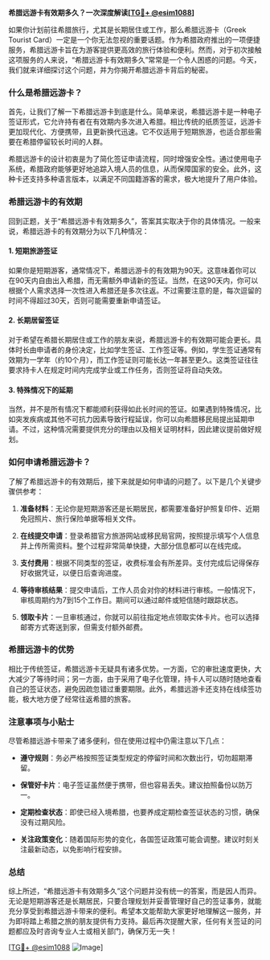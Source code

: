 **希腊远游卡有效期多久？一次深度解读[[TG💪+ @esim1088](https://t.me/s/esim1088)]**

如果你计划前往希腊旅行，尤其是长期居住或工作，那么希腊远游卡（Greek Tourist Card）一定是一个你无法忽视的重要话题。作为希腊政府推出的一项便捷服务，希腊远游卡旨在为游客提供更高效的旅行体验和便利。然而，对于初次接触这项服务的人来说，“希腊远游卡有效期多久”常常是一个令人困惑的问题。今天，我们就来详细探讨这个问题，并为你揭开希腊远游卡背后的秘密。

### 什么是希腊远游卡？

首先，让我们了解一下希腊远游卡到底是什么。简单来说，希腊远游卡是一种电子签证形式，它允许持有者在有效期内多次进入希腊。相比传统的纸质签证，远游卡更加现代化、方便携带，且更新换代迅速。它不仅适用于短期旅游，也适合那些需要在希腊停留较长时间的人群。

希腊远游卡的设计初衷是为了简化签证申请流程，同时增强安全性。通过使用电子系统，希腊政府能够更好地追踪入境人员的信息，从而保障国家的安全。此外，这种卡还支持多种语言版本，以满足不同国籍游客的需求，极大地提升了用户体验。

### 希腊远游卡的有效期

回到正题，关于“希腊远游卡有效期多久”，答案其实取决于你的具体情况。一般来说，希腊远游卡的有效期分为以下几种情况：

#### 1. 短期旅游签证
如果你是短期游客，通常情况下，希腊远游卡的有效期为90天。这意味着你可以在90天内自由出入希腊，而无需额外申请新的签证。当然，在这90天内，你可以根据个人需求选择一次性进入希腊还是多次往返。不过需要注意的是，每次逗留的时间不得超过30天，否则可能需要重新申请签证。

#### 2. 长期居留签证
对于希望在希腊长期居住或工作的朋友来说，希腊远游卡的有效期可能会更长。具体时长由申请者的身份决定，比如学生签证、工作签证等。例如，学生签证通常有效期为一学年（约10个月），而工作签证则可能长达一年甚至更久。这类签证往往要求持卡人在规定时间内完成学业或工作任务，否则签证将自动失效。

#### 3. 特殊情况下的延期
当然，并不是所有情况下都能顺利获得如此长时间的签证。如果遇到特殊情况，比如突发疾病或其他不可抗力因素导致行程延误，你可以向希腊移民局提出延期申请。不过，这种情况需要提供充分的理由以及相关证明材料，因此建议提前做好规划。

### 如何申请希腊远游卡？

了解了希腊远游卡的有效期后，接下来就是如何申请的问题了。以下是几个关键步骤供参考：

1. **准备材料**：无论你是短期游客还是长期居民，都需要准备好护照复印件、近期免冠照片、旅行保险单据等相关文件。
   
2. **在线提交申请**：登录希腊官方旅游网站或移民局官网，按照提示填写个人信息并上传所需资料。整个过程非常简单快捷，大部分信息都可以在线完成。

3. **支付费用**：根据不同类型的签证，收费标准会有所差异。支付完成后记得保存好收据凭证，以便日后查询进度。

4. **等待审核结果**：提交申请后，工作人员会对你的材料进行审核。一般情况下，审核周期约为7到15个工作日。期间可以通过邮件或短信随时跟踪状态。

5. **领取卡片**：一旦审核通过，你就可以前往指定地点领取实体卡片。也可以选择邮寄方式寄送到家，但需支付额外邮费。

### 希腊远游卡的优势

相比于传统签证，希腊远游卡无疑具有诸多优势。一方面，它的审批速度更快，大大减少了等待时间；另一方面，由于采用了电子化管理，持卡人可以随时随地查看自己的签证状态，避免因疏忽错过重要期限。此外，希腊远游卡还支持在线续签功能，极大地方便了经常往返希腊的旅客。

### 注意事项与小贴士

尽管希腊远游卡带来了诸多便利，但在使用过程中仍需注意以下几点：

- **遵守规则**：务必严格按照签证类型规定的停留时间和次数出行，切勿超期滞留。
  
- **保管好卡片**：电子签证虽然便于携带，但也容易丢失。建议拍照备份以防万一。

- **定期检查状态**：即使已经入境希腊，也要养成定期检查签证状态的习惯，确保没有过期风险。

- **关注政策变化**：随着国际形势的变化，各国签证政策可能会调整。建议时刻关注最新动态，以免影响行程安排。

### 总结

综上所述，“希腊远游卡有效期多久”这个问题并没有统一的答案，而是因人而异。无论是短期游客还是长期居民，只要合理规划并妥善管理好自己的签证事务，就能充分享受到希腊远游卡带来的便利。希望本文能帮助大家更好地理解这一服务，并为即将踏上希腊之旅的朋友提供有力支持。最后再次提醒大家，任何有关签证的问题都应及时咨询专业人士或相关部门，确保万无一失！

[[TG💪+ @esim1088](https://t.me/s/esim1088) ![Image](https://i.postimg.cc/4NQfJmqS/Snipaste-2025-05-13-00-14-12.png)]